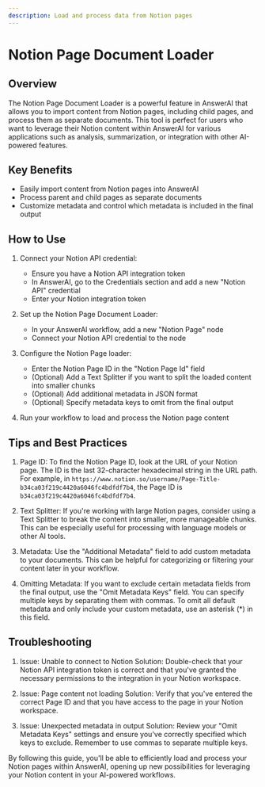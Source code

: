 ```yaml
---
description: Load and process data from Notion pages
---
```


# Notion Page Document Loader

## Overview

The Notion Page Document Loader is a powerful feature in AnswerAI that allows you to import content from Notion pages, including child pages, and process them as separate documents. This tool is perfect for users who want to leverage their Notion content within AnswerAI for various applications such as analysis, summarization, or integration with other AI-powered features.

## Key Benefits

- Easily import content from Notion pages into AnswerAI
- Process parent and child pages as separate documents
- Customize metadata and control which metadata is included in the final output

## How to Use

1. Connect your Notion API credential:
   - Ensure you have a Notion API integration token
   - In AnswerAI, go to the Credentials section and add a new "Notion API" credential
   - Enter your Notion integration token

2. Set up the Notion Page Document Loader:
   - In your AnswerAI workflow, add a new "Notion Page" node
   - Connect your Notion API credential to the node

3. Configure the Notion Page loader:
   - Enter the Notion Page ID in the "Notion Page Id" field
   - (Optional) Add a Text Splitter if you want to split the loaded content into smaller chunks
   - (Optional) Add additional metadata in JSON format
   - (Optional) Specify metadata keys to omit from the final output

4. Run your workflow to load and process the Notion page content

<!-- TODO: Add a screenshot of the Notion Page Document Loader node configuration interface -->

## Tips and Best Practices

1. Page ID: To find the Notion Page ID, look at the URL of your Notion page. The ID is the last 32-character hexadecimal string in the URL path. For example, in `https://www.notion.so/username/Page-Title-b34ca03f219c4420a6046fc4bdfdf7b4`, the Page ID is `b34ca03f219c4420a6046fc4bdfdf7b4`.

2. Text Splitter: If you're working with large Notion pages, consider using a Text Splitter to break the content into smaller, more manageable chunks. This can be especially useful for processing with language models or other AI tools.

3. Metadata: Use the "Additional Metadata" field to add custom metadata to your documents. This can be helpful for categorizing or filtering your content later in your workflow.

4. Omitting Metadata: If you want to exclude certain metadata fields from the final output, use the "Omit Metadata Keys" field. You can specify multiple keys by separating them with commas. To omit all default metadata and only include your custom metadata, use an asterisk (*) in this field.

## Troubleshooting

1. Issue: Unable to connect to Notion
   Solution: Double-check that your Notion API integration token is correct and that you've granted the necessary permissions to the integration in your Notion workspace.

2. Issue: Page content not loading
   Solution: Verify that you've entered the correct Page ID and that you have access to the page in your Notion workspace.

3. Issue: Unexpected metadata in output
   Solution: Review your "Omit Metadata Keys" settings and ensure you've correctly specified which keys to exclude. Remember to use commas to separate multiple keys.

By following this guide, you'll be able to efficiently load and process your Notion pages within AnswerAI, opening up new possibilities for leveraging your Notion content in your AI-powered workflows.
